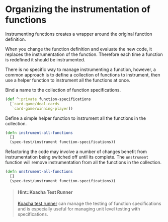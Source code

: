 # Organizing the instrumentation of functions
Instrumenting functions creates a wrapper around the original function definition.

When you change the function definition and evaluate the new code, it replaces the instrumentation of the function.  Therefore each time a function is redefined it should be instrumented.

There is no specific way to manage instrumenting a function, however, a common approach is to define a collection of functions to instrument, then use a helper function to instrument all the functions at once.

Bind a name to the collection of function specifications.

```clojure
(def ^:private function-specifications
  [`card-game/deal-cards
   `card-game/winning-player])
```

Define a simple helper function to instrument all the functions in the collection.

```clojure
(defn instrument-all-functions
  []
  (spec-test/instrument function-specifications))
```

Refactoring the code may involve a number of changes benefit from instrumentation being switched off until its complete.  The `unstrument` function will remove instrumentation from all the functions in the collection.

```clojure
(defn unstrument-all-functions
  []
  (spec-test/unstrument function-specifications))
```

> #### Hint::Koacha Test Runner
> [Koacha test runner](https://cljdoc.org/d/lambdaisland/kaocha/CURRENT/doc/1-introduction) can manage the testing of function specifications and is especially useful for managing unit level testing with specifications.
